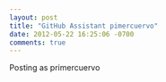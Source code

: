 ```yaml
---
layout: post
title: "GitHub Assistant pimercuervo"
date: 2012-05-22 16:25:06 -0700
comments: true
---
```


Posting as primercuervo
